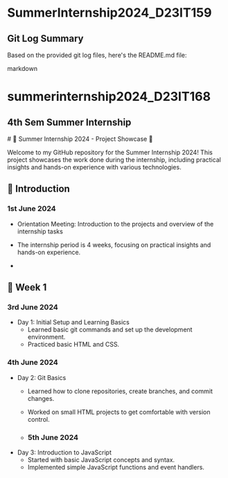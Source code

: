# SummerInternship2024_D23IT159

## Git Log Summary

Based on the provided git log files, here's the README.md file:

markdown
# summerinternship2024_D23IT168

<h2>4th Sem Summer Internship</h2>
# 🌟 Summer Internship 2024 - Project Showcase 🌟

Welcome to my GitHub repository for the Summer Internship 2024! This project showcases the work done during the internship, including practical insights and hands-on experience with various technologies. 


## 🚀 Introduction

### 1st June 2024
- Orientation Meeting: Introduction to the projects and overview of the internship tasks
- The internship period is 4 weeks, focusing on practical insights and hands-on experience.

- 
## ⿡ Week 1
### 3rd June 2024
- Day 1: Initial Setup and Learning Basics
  - Learned basic git commands and set up the development environment.
  - Practiced basic HTML and CSS.


### 4th June 2024
- Day 2: Git Basics
  - Learned how to clone repositories, create branches, and commit changes.
  - Worked on small HTML projects to get comfortable with version control.
 
  - ### 5th June 2024
- Day 3: Introduction to JavaScript
  - Started with basic JavaScript concepts and syntax.
  - Implemented simple JavaScript functions and event handlers.


